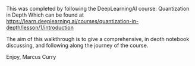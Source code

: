 This was completed by following the DeepLearningAI course: Quantization in Depth
Which can be found at https://learn.deeplearning.ai/courses/quantization-in-depth/lesson/1/introduction

The aim of this walkthrough is to give a comprehensive, in deoth notebook discussing, and following along the journey of the course.

Enjoy,
Marcus Curry
